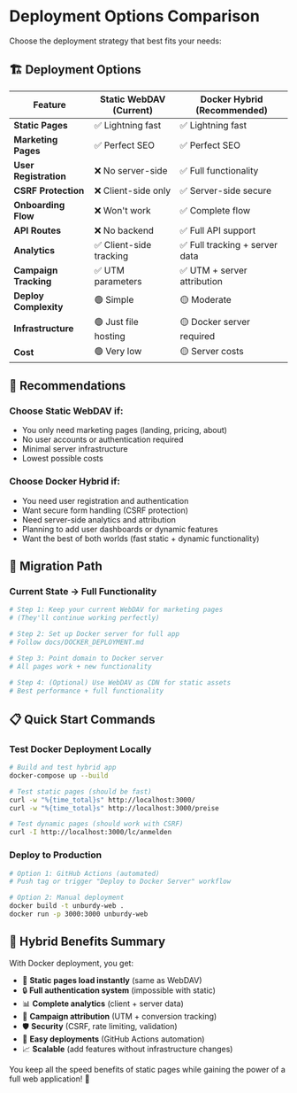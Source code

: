 # Deployment Options Comparison

Choose the deployment strategy that best fits your needs:

## 🏗️ Deployment Options

| Feature | Static WebDAV (Current) | Docker Hybrid (Recommended) |
|---------|------------------------|------------------------------|
| **Static Pages** | ✅ Lightning fast | ✅ Lightning fast |
| **Marketing Pages** | ✅ Perfect SEO | ✅ Perfect SEO |
| **User Registration** | ❌ No server-side | ✅ Full functionality |
| **CSRF Protection** | ❌ Client-side only | ✅ Server-side secure |
| **Onboarding Flow** | ❌ Won't work | ✅ Complete flow |
| **API Routes** | ❌ No backend | ✅ Full API support |
| **Analytics** | ✅ Client-side tracking | ✅ Full tracking + server data |
| **Campaign Tracking** | ✅ UTM parameters | ✅ UTM + server attribution |
| **Deploy Complexity** | 🟢 Simple | 🟡 Moderate |
| **Infrastructure** | 🟢 Just file hosting | 🟡 Docker server required |
| **Cost** | 🟢 Very low | 🟡 Server costs |

## 🎯 Recommendations

### Choose **Static WebDAV** if:
- You only need marketing pages (landing, pricing, about)
- No user accounts or authentication required
- Minimal server infrastructure
- Lowest possible costs

### Choose **Docker Hybrid** if:
- You need user registration and authentication
- Want secure form handling (CSRF protection)
- Need server-side analytics and attribution
- Planning to add user dashboards or dynamic features
- Want the best of both worlds (fast static + dynamic functionality)

## 🚀 Migration Path

### Current State → Full Functionality
```bash
# Step 1: Keep your current WebDAV for marketing pages
# (They'll continue working perfectly)

# Step 2: Set up Docker server for full app
# Follow docs/DOCKER_DEPLOYMENT.md

# Step 3: Point domain to Docker server
# All pages work + new functionality

# Step 4: (Optional) Use WebDAV as CDN for static assets
# Best performance + full functionality
```

## 📋 Quick Start Commands

### Test Docker Deployment Locally
```bash
# Build and test hybrid app
docker-compose up --build

# Test static pages (should be fast)
curl -w "%{time_total}s" http://localhost:3000/
curl -w "%{time_total}s" http://localhost:3000/preise

# Test dynamic pages (should work with CSRF)
curl -I http://localhost:3000/lc/anmelden
```

### Deploy to Production
```bash
# Option 1: GitHub Actions (automated)
# Push tag or trigger "Deploy to Docker Server" workflow

# Option 2: Manual deployment
docker build -t unburdy-web .
docker run -p 3000:3000 unburdy-web
```

## 🎊 Hybrid Benefits Summary

With Docker deployment, you get:

- 🚀 **Static pages load instantly** (same as WebDAV)
- 🔒 **Full authentication system** (impossible with static)
- 📊 **Complete analytics** (client + server data)
- 🎯 **Campaign attribution** (UTM + conversion tracking)
- 🛡️ **Security** (CSRF, rate limiting, validation)
- 🔄 **Easy deployments** (GitHub Actions automation)
- 📈 **Scalable** (add features without infrastructure changes)

You keep all the speed benefits of static pages while gaining the power of a full web application! 🎉
